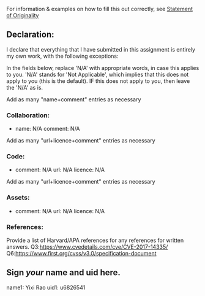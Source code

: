 For information & examples on how to fill this out correctly, see [Statement of Originality](https://cs.anu.edu.au/courses/comp2420/resources/faq/#statement-of-originality)

## Declaration:
  I declare that everything that I have submitted in this assignment is entirely my own work, with the following exceptions:

In the fields below, replace 'N/A' with appropriate words, in case this applies
to you.  'N/A' stands for 'Not Applicable', which implies that this does not
apply to you (this is the default).  IF this does not apply to you, then leave the 'N/A' as is.

Add as many "name+comment" entries as necessary

### Collaboration:
  - name: N/A
    comment: 
      N/A


Add as many "url+licence+comment" entries as necessary

### Code:
  - comment: N/A
    url: N/A
    licence: N/A


Add as many "url+licence+comment" entries as necessary

### Assets:
  - comment: N/A
    url: N/A
    licence: N/A


### References:
Provide a list of Harvard/APA references for any references for written answers.
Q3:https://www.cvedetails.com/cve/CVE-2017-14335/
Q6:https://www.first.org/cvss/v3.0/specification-document

## Sign *your* name and uid here. 

name1: Yixi Rao 
uid1: u6826541

